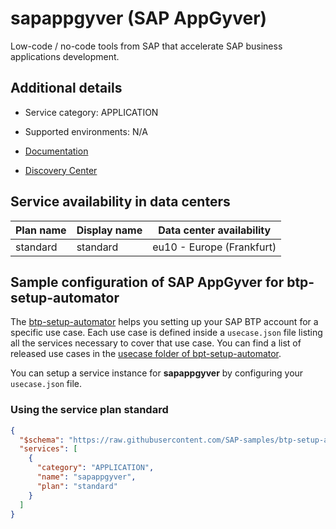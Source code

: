 # sapappgyver (SAP AppGyver)

Low-code / no-code tools from SAP that accelerate SAP business applications development.

## Additional details
- Service category: APPLICATION
- Supported environments: N/A

- [Documentation](https://help.sap.com/viewer/6a5fc562f6e2402aa84b0416614a05fc/Dev/en-US)
- [Discovery Center](https://discovery-center.cloud.sap/#/serviceCatalog/sap-appgyver)

## Service availability in data centers

| Plan name | Display name | Data center availability  |
|------|----------------|---------------------------|
|  standard  |  standard  | eu10 - Europe (Frankfurt)  |

## Sample configuration of **SAP AppGyver** for btp-setup-automator

The [btp-setup-automator](https://github.com/SAP-samples/btp-setup-automator) helps you setting up your SAP BTP account for a specific use case. Each use case is defined inside a `usecase.json` file listing all the services necessary to cover that use case. You can find a list of released use cases in the [usecase folder of bpt-setup-automator](https://github.com/SAP-samples/btp-setup-automator/tree/main/usecases).

You can setup a service instance for **sapappgyver** by configuring your `usecase.json` file.

### Using the service plan **standard**

```json
{
  "$schema": "https://raw.githubusercontent.com/SAP-samples/btp-setup-automator/main/libs/btpsa-usecase.json",
  "services": [
    {
      "category": "APPLICATION",
      "name": "sapappgyver",
      "plan": "standard"
    }
  ]
}
```
